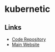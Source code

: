 # kubernetic

## Links

- [Code Repository](https://github.com/harbur/kubernetic)
- [Main Website](https://kubernetic.com)
